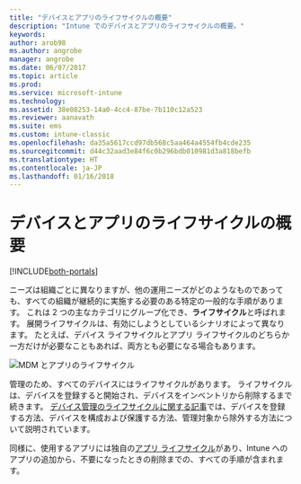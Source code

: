 ```yaml
---
title: "デバイスとアプリのライフサイクルの概要"
description: "Intune でのデバイスとアプリのライフサイクルの概要。"
keywords: 
author: arob98
ms.author: angrobe
manager: angrobe
ms.date: 06/07/2017
ms.topic: article
ms.prod: 
ms.service: microsoft-intune
ms.technology: 
ms.assetid: 38e08253-14a0-4cc4-87be-7b110c12a523
ms.reviewer: aanavath
ms.suite: ems
ms.custom: intune-classic
ms.openlocfilehash: da35a5617ccd97db568c5aa464a4554fb4cde235
ms.sourcegitcommit: d44c32aad3e84f6c0b296bdb010981d3a818befb
ms.translationtype: HT
ms.contentlocale: ja-JP
ms.lasthandoff: 01/16/2018
---
```

# <a name="overview-of-device-and-app-lifecycles"></a>デバイスとアプリのライフサイクルの概要

[!INCLUDE[both-portals](./includes/note-for-both-portals.md)]

ニーズは組織ごとに異なりますが、他の運用ニーズがどのようなものであっても、すべての組織が継続的に実施する必要のある特定の一般的な手順があります。 これは 2 つの主なカテゴリにグループ化でき、**ライフサイクル**と呼ばれます。 展開ライフサイクルは、有効にしようとしているシナリオによって異なります。 たとえば、デバイス ライフサイクルとアプリ ライフサイクルのどちらか一方だけが必要なこともあれば、両方とも必要になる場合もあります。

![MDM とアプリのライフサイクル](./media/device-app-lifecycle.png "モバイル デバイスとアプリのライフサイクル")

管理のため、すべてのデバイスにはライフサイクルがあります。 ライフサイクルは、デバイスを登録すると開始され、デバイスをインベントリから削除するまで続きます。 [デバイス管理のライフサイクルに関する記事](device-lifecycle.md)では、デバイスを登録する方法、デバイスを構成および保護する方法、管理対象から除外する方法について説明されています。

同様に、使用するアプリには独自の[アプリ ライフサイクル](app-lifecycle.md)があり、Intune へのアプリの追加から、不要になったときの削除までの、すべての手順が含まれます。
